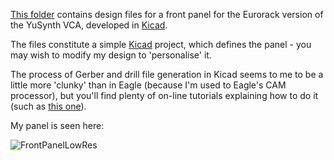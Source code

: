 [This folder](https://github.com/m0xpd/YuSynth-VCA-for-Eurorack/tree/main/Front_Panel) contains design files for a front panel for the Eurorack version of the YuSynth VCA, developed in [Kicad](https://www.kicad.org/). 

The files constitute a simple [Kicad](https://www.kicad.org/) project, which defines the panel - you may wish to modify my design to 'personalise' it.

The process of Gerber and drill file generation in Kicad seems to me to be a little more 'clunky' than in Eagle (because I'm used to Eagle's CAM
processor), but you'll find plenty of on-line tutorials explaining how to do it (such as [this one](https://www.lioncircuits.com/faq/pcb-fab/how-to-generate-the-gerber-files-using-kicad)).

My panel is seen here:

![FrontPanelLowRes](https://user-images.githubusercontent.com/3152962/232190186-347da80f-4875-40ae-b0f5-e3922430dcd9.png)
